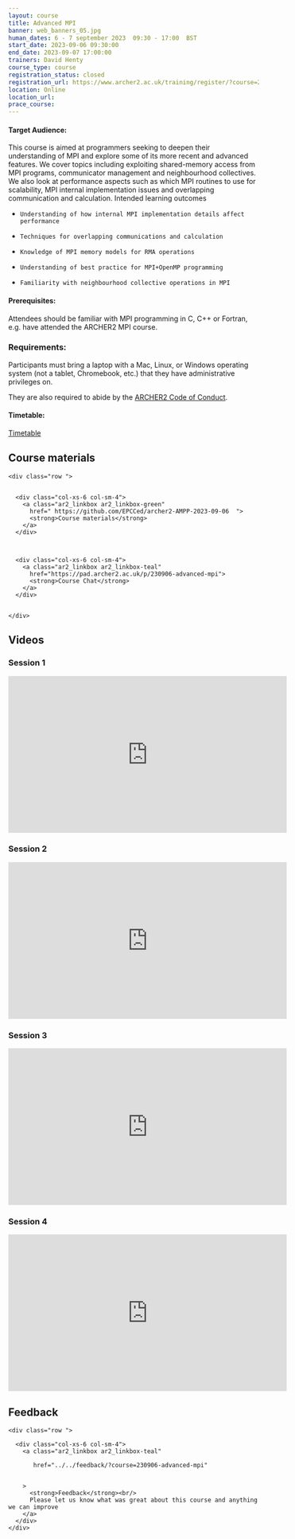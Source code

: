 ```yaml
---
layout: course
title: Advanced MPI
banner: web_banners_05.jpg 
human_dates: 6 - 7 september 2023  09:30 - 17:00  BST
start_date: 2023-09-06 09:30:00
end_date: 2023-09-07 17:00:00
trainers: David Henty
course_type: course
registration_status: closed
registration_url: https://www.archer2.ac.uk/training/register/?course=230906-advanced-mpi
location: Online
location_url:
prace_course: 
---
```




#### Target Audience:

This course is aimed at programmers seeking to deepen their understanding of MPI and explore some of its more recent and advanced features. We cover topics including exploiting shared-memory access from MPI programs, communicator management and neighbourhood collectives. We also look at performance aspects such as which MPI routines to use for scalability, MPI internal implementation issues and overlapping communication and calculation. Intended learning outcomes

-     Understanding of how internal MPI implementation details affect performance
-     Techniques for overlapping communications and calculation
-     Knowledge of MPI memory models for RMA operations
-     Understanding of best practice for MPI+OpenMP programming
-     Familiarity with neighbourhood collective operations in MPI


#### Prerequisites:

Attendees should be familiar with MPI programming in C, C++ or Fortran, e.g. have attended the ARCHER2 MPI course.

### Requirements:

Participants must bring a laptop with a Mac, Linux, or Windows operating system (not a tablet, Chromebook, etc.) that they have administrative privileges on.

They are also required to abide by the [ARCHER2  Code of Conduct](../../../about/policies/code-of-conduct.html). 


#### Timetable:

[Timetable](https://github.com/EPCCed/archer2-AMPP-2023-09-06#timetable-all-times-are-in-british-summer-time)

<section id="service">

 

<h2><a name="materials">Course materials</a></h2>



    <div class="row ">	

 		
      <div class="col-xs-6 col-sm-4">
        <a class="ar2_linkbox ar2_linkbox-green" 
          href=" https://github.com/EPCCed/archer2-AMPP-2023-09-06  ">
          <strong>Course materials</strong>         
        </a>
      </div>


  
      <div class="col-xs-6 col-sm-4">
        <a class="ar2_linkbox ar2_linkbox-teal" 
          href="https://pad.archer2.ac.uk/p/230906-advanced-mpi">
          <strong>Course Chat</strong>       
        </a>
      </div>
		

 	</div>
		
		
					


		
<h2><a name="videos">Videos</a></h2>

<h3>Session 1</h3>

<div>
	<iframe title="Video" width="560" height="315" src="https://www.youtube.com/embed/5dV9KC6Yd2U" frameborder="0" allow="accelerometer; autoplay; encrypted-media; gyroscope; picture-in-picture" allowfullscreen></iframe>
</div>

<h3>Session 2</h3>  

<div>
	<iframe title="Video" width="560" height="315" src="https://www.youtube.com/embed/BuPnjQIIHwg" frameborder="0" allow="accelerometer; autoplay; encrypted-media; gyroscope; picture-in-picture" allowfullscreen></iframe>
</div>

<h3>Session 3</h3>  

<div>
	<iframe title="Video" width="560" height="315" src="https://www.youtube.com/embed/g7tfFUrFJKw" frameborder="0" allow="accelerometer; autoplay; encrypted-media; gyroscope; picture-in-picture" allowfullscreen></iframe>
</div>

<h3>Session 4</h3>  

<div>
	<iframe title="Video" width="560" height="315" src="https://www.youtube.com/embed/mBoLsIwWCW4" frameborder="0" allow="accelerometer; autoplay; encrypted-media; gyroscope; picture-in-picture" allowfullscreen></iframe>
</div>




 
<h2><a name="feedback">Feedback</a></h2>


    <div class="row ">	

      <div class="col-xs-6 col-sm-4">
        <a class="ar2_linkbox ar2_linkbox-teal" 

           href="../../feedback/?course=230906-advanced-mpi" 


		>
          <strong>Feedback</strong><br/>
          Please let us know what was great about this course and anything we can improve
        </a>
      </div>
    </div>
		
		

 
</section>


